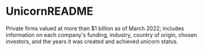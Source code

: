 # UnicornREADME
Private firms valued at more than $1 billion as of March 2022; includes information on each company's funding, industry, country of origin, chosen investors, and the years it was created and achieved unicorn status.
